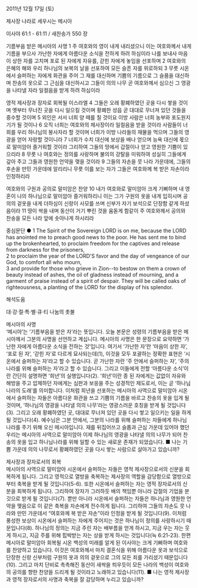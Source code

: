2011년 12월 17일 (토)

제사장 나라로 세우시는 메시아



이사야 61:1 - 61:11 / 새찬송가 550 장


기름부음 받은 메시아의 사명
1 주 여호와의 영이 내게 내리셨으니 이는 여호와께서 내게 기름을 부으사 가난한 자에게 아름다운 소식을 전하게 하려 하심이라 나를 보내사 마음이 상한 자를 고치며 포로 된 자에게 자유를, 갇힌 자에게 놓임을 선포하며 2 여호와의 은혜의 해와 우리 하나님의 보복의 날을 선포하여 모든 슬픈 자를 위로하되 3 무릇 시온에서 슬퍼하는 자에게 화관을 주어 그 재를 대신하며 기쁨의 기름으로 그 슬픔을 대신하며 찬송의 옷으로 그 근심을 대신하시고 그들이 의의 나무 곧 여호와께서 심으신 그 영광을 나타낼 자라 일컬음을 받게 하려 하심이라

영적 제사장과 장자로 회복될 이스라엘
4 그들은 오래 황폐하였던 곳을 다시 쌓을 것이며 옛부터 무너진 곳을 다시 일으킬 것이며 황폐한 성읍 곧 대대로 무너져 있던 것들을 중수할 것이며 5 외인은 서서 너희 양 떼를 칠 것이요 이방 사람은 너희 농부와 포도원지기가 될 것이나 6 오직 너희는 여호와의 제사장이라 일컬음을 받을 것이라 사람들이 너희를 우리 하나님의 봉사자라 할 것이며 너희가 이방 나라들의 재물을 먹으며 그들의 영광을 얻어 자랑할 것이니라 7 너희가 수치 대신에 보상을 배나 얻으며 능욕 대신에 몫으로 말미암아 즐거워할 것이라 그리하여 그들의 땅에서 갑절이나 얻고 영원한 기쁨이 있으리라 8 무릇 나 여호와는 정의를 사랑하며 불의의 강탈을 미워하여 성실히 그들에게 갚아 주고 그들과 영원한 언약을 맺을 것이라 9 그들의 자손을 뭇 나라 가운데에, 그들의 후손을 만민 가운데에 알리리니 무릇 이를 보는 자가 그들은 여호와께 복 받은 자손이라 인정하리라

여호와의 구원과 공의로 말미암은 찬양
10 내가 여호와로 말미암아 크게 기뻐하며 내 영혼이 나의 하나님으로 말미암아 즐거워하리니 이는 그가 구원의 옷을 내게 입히시며 공의의 겉옷을 내게 더하심이 신랑이 사모를 쓰며 신부가 자기 보석으로 단장함 같게 하셨음이라 11 땅이 싹을 내며 동산이 거기 뿌린 것을 움돋게 함같이 주 여호와께서 공의와 찬송을 모든 나라 앞에 솟아나게 하시리라

중심문단 ● 1 The Spirit of the Sovereign LORD is on me, because the LORD has anointed me to preach good news to the poor. He has sent me to bind up the brokenhearted, to proclaim freedom for the captives and release from darkness for the prisoners,   
2 to proclaim the year of the LORD'S favor and the day of vengeance of our God, to comfort all who mourn,   
3 and provide for those who grieve in Zion--to bestow on them a crown of beauty instead of ashes, the oil of gladness instead of mourning, and a garment of praise instead of a spirit of despair. They will be called oaks of righteousness, a planting of the LORD for the display of his splendor.

해석도움





대·강·절·특·별·큐·티 나눔의 촛불

메시아의 사명  
‘메시아’는 ‘기름부음을 받은 자’라는 뜻입니다. 오늘 본문은 성령의 기름부음을 받은 메시아께서 그분의 사명을 선언하고 계십니다. 메시아의 사명은 한 문장으로 요약하면 ‘가난한 자에게 아름다운 소식을 전하는 것’입니다. 여기서 ‘가난한 자’란 ‘마음이 상한 자’, ‘포로 된 자’, ‘갇힌 자’로 다르게 묘사되는데(1), 이것을 모두 포괄하는 정확한 표현은 ‘시온에서 슬퍼하는 자’라고 할 수 있습니다. 곧 가난한 자란 ‘주 안에서 슬퍼하는 자’, ‘주의 나라를 위해 슬퍼하는 자’라고 할 수 있습니다. 그리고 이들에게 전할 ‘아름다운 소식’이란 간단히 설명하면 ‘희년’의 실행입니다(2). ‘희년’이란 종 된 자에게는 값없이 자유와 해방을 주고 압제하던 자에게는 심판과 보응을 주는 성경적인 제도로서, 이는 곧 ‘하나님나라의 도래’를 의미합니다. 이처럼 희년을 선포하는 메시아의 사역으로 말미암아 시온에서 슬퍼하는 자들은 아름다운 화관을 쓰고 기쁨의 기름을 바르고 찬송의 옷을 입게 될 것이며, ‘하나님의 영광을 나타낼 의의 나무’라는 영광스러운 호칭을 받게 될 것입니다(3). 그리고 오래 황폐하였던 곳, 대대로 무너져 있던 곳을 다시 쌓고 일으키는 일을 하게 될 것입니다(4). 예수님은 그분 안에서, 그분의 나라를 위해 슬퍼하는 자들에게 하나님나라를 주기 위해 오신 메시아입니다. 재를 뒤집어쓰고 슬픔과 근심 가운데 있어야 했던 우리는 메시아의 사역으로 말미암아 이제 하나님의 영광을 나타낼 의의 나무가 되어 찬송의 옷을 입고 하나님나라를 위해 일할 수 있는 새로운 존재가 되었습니다.
■ 나는 기쁨 가운데 의의 나무로서 황폐하였던 곳을 다시 쌓는 사람으로 살아가고 있습니까?

제사장과 장자로서의 회복  
메시아의 사역으로 말미암아 시온에서 슬퍼하는 자들은 영적 제사장으로서의 신분을 회복하게 됩니다. 그리고 영적으로 열방을 축복하는 제사장의 역할을 감당함으로 열방으로부터 축복을 받게 될 것입니다(5-6). 또한 시온에서 슬퍼하는 자는 영적 장자로서의 신분을 회복하게 됩니다. 그리하여 장자가 그러하듯 배의 책임뿐 아니라 갑절의 기업을 분깃으로 받게 될 것입니다(7). 뿐만 아니라 시온에서 슬퍼하는 자들은 하나님과 영원한 언약을 맺음으로 이 같은 축복을 자손에게 전수하게 됩니다. 그리하여 그들의 자손도 뭇 나라와 만민 가운데서 “여호와께 복 받은 자손”이라 인정을 받게 될 것입니다(9). 이처럼 풍성한 보상이 시온에서 슬퍼하는 자에게 주어지는 것은 하나님이 정의를 사랑하시기 때문입니다(8). 하나님의 정의는 지금 주린 자는 배부름을 얻게 하시고, 지금 우는 자는 웃게 하시고, 지금 주를 위해 핍박받는 자는 상을 받게 하시는 것입니다(눅 6:21-23). 한편 메시아로 말미암아 회복될 시온 백성의 미래를 알게 된 이사야는 크게 기뻐하며 여호와를 찬양하고 있습니다. 이것은 여호와께서 마치 결혼식을 위해 아름다운 옷과 보석으로 단장한 신랑 신부처럼 구원의 옷과 의의 겉옷으로 그의 모든 죄를 가리셨기 때문입니다(10). 그리고 마치 단비로 촉촉해진 동산이 새싹을 틔우듯이 모든 나라의 백성이 여호와의 공의를 향한 찬양을 드리게 될 것이라고 노래하고 있습니다(11).
■ 나는 영적 제사장과 영적 장자로서의 사명과 축복을 잘 감당하며 누리고 있습니까?